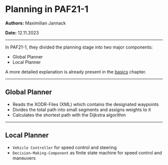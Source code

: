 # Planning in PAF21-1

**Authors:** Maximilian Jannack

**Date:** 12.11.2023

---

In PAF21-1, they divided the planning stage into two major components:

- Global Planner
- Local Planner

A more detailed explanation is already present in the [basics](../00_paf22/02_basics.md#paf-2021-1) chapter.

---

## Global Planner

- Reads the XODR-Files (XML) which contains the designated waypoints
- Divides the total path into small segments and assigns weights to it
- Calculates the shortest path with the Dijkstra algorithm

---

## Local Planner

- `Vehicle Controller` for speed control and steering
- `Decision-Making-Component` as finite state machine for speed control and maneuvers
